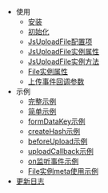 - 使用
  - [安装](/v1/usage/install.md)
  - [初始化](/v1/usage/init.md)
  - [JsUploadFile配置项](/v1/usage/upload-config.md)
  - [JsUploadFile实例属性](/v1/usage/upload-attr.md)
  - [JsUploadFile实例方法](/v1/usage/upload-fun.md)
  - [File实例属性](/v1/usage/file-attr.md)
  - [上传事件回调参数](/v1/usage/cb-params.md)
- 示例
  - [完整示例](/v1/example/example.md)
  - [简单示例](/v1/example/eg-simple.md)
  - [formDataKey示例](/v1/example/eg-formDataKey.md)
  - [createHash示例](/v1/example/eg-createHash.md)
  - [beforeUpload示例](/v1/example/eg-beforeUpload.md)
  - [uploadCallback示例](/v1/example/eg-uploadCallback.md)
  - [on监听事件示例](/v1/example/eg-onevent.md)
  - [File实例meta使用示例](/v1/example/eg-file-meta.md)
- [更新日志](/v1/version.md)
  